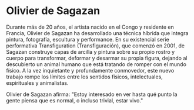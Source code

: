 # Olivier de Sagazan 

Durante más de 20 años, el artista nacido en el Congo y residente en Francia, Olivier de Sagazan ha desarrollado una técnica híbrida que integra pintura, fotografía, escultura y performance. En su existencial serie performativa Transfiguration (Transfiguración), que comenzó en 2001, de Sagazan construye capas de arcilla y pintura sobre su propio rostro y cuerpo para transformar, deformar y desarmar su propia figura, dejando al descubierto un animal humano que está tratando de romper con el mundo físico. A la vez inquietante y profundamente conmovedor, este nuevo trabajo rompe los límites entre los sentidos físicos, intelectuales, espirituales y animalistas.

Olivier de Sagazan afirma: "Estoy interesado en ver hasta qué punto la gente piensa que es normal, o incluso trivial, estar vivo."
<YouTube youTubeId="ljqvg7xaxc" />

